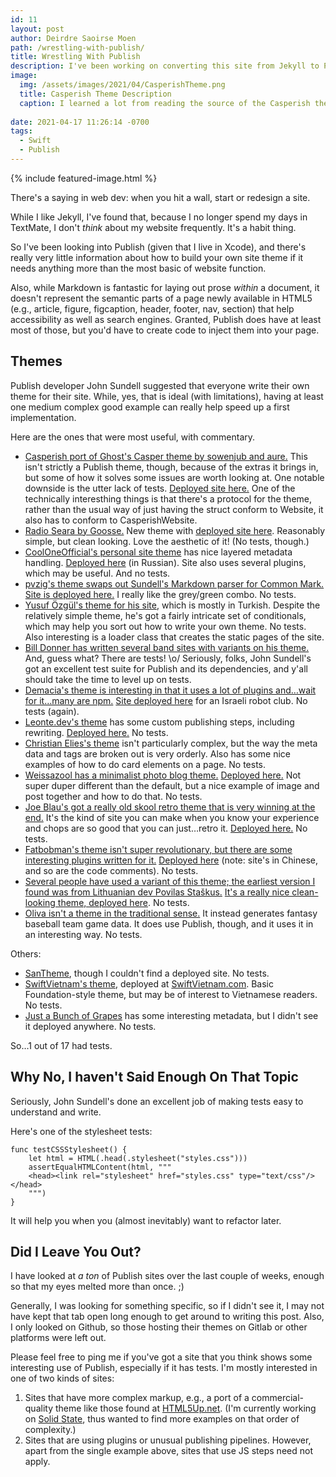 ```yaml
---
id: 11
layout: post
author: Deirdre Saoirse Moen
path: /wrestling-with-publish/
title: Wrestling With Publish
description: I've been working on converting this site from Jekyll to Publish, and here's a few cool sites I've found so far.
image: 
  img: /assets/images/2021/04/CasperishTheme.png
  title: Casperish Theme Description
  caption: I learned a lot from reading the source of the Casperish theme for Publish.
  
date: 2021-04-17 11:26:14 -0700
tags:
  - Swift
  - Publish
---
```

{% include featured-image.html %}

There's a saying in web dev: when you hit a wall, start or redesign a site.

While I like Jekyll, I've found that, because I no longer spend my days in TextMate, I don't *think* about my website frequently. It's a habit thing.

So I've been looking into Publish (given that I live in Xcode), and there's really very little information about how to build your own site theme if it needs anything more than the most basic of website function.

Also, while Markdown is fantastic for laying out prose *within* a document, it doesn't represent the semantic parts of a page newly available in HTML5 (e.g., article, figure, figcaption, header, footer, nav, section) that help accessibility as well as search engines. Granted, Publish does have at least most of those, but you'd have to create code to inject them into your page.

## Themes

Publish developer John Sundell suggested that everyone write their own theme for their site. While, yes, that is ideal (with limitations), having at least one medium complex good example can really help speed up a first implementation.

Here are the ones that were most useful, with commentary.

* [Casperish port of Ghost's Casper theme by sowenjub and aure.](https://github.com/sowenjub/CasperishTheme) This isn't strictly a Publish theme, though, because of the extras it brings in, but some of how it solves some issues are worth looking at. One notable downside is the utter lack of tests. [Deployed site here.](https://paraside.in) One of the technically interesthing things is that there's a protocol for the theme, rather than the usual way of just having the struct conform to Website, it also has to conform to CasperishWebsite.
* [Radio Seara by Goosse.](https://github.com/Goosse/SearaPublishTheme) New theme with [deployed site here](https://radioseara.fm). Reasonably simple, but clean looking. Love the aesthetic of it! (No tests, though.)
* [CoolOneOfficial's personal site theme](https://github.com/CoolONEOfficial/personal_site) has nice layered metadata handling. [Deployed here](https://coolone.ru) (in Russian). Site also uses several plugins, which may be useful. And no tests.
* [pvzig's theme swaps out Sundell's Markdown parser for Common Mark.](https://github.com/pvzig/bytesized.co/) [Site is deployed here.](https://www.bytesized.co) I really like the grey/green combo. No tests.
* [Yusuf Özgül's theme for his site](https://github.com/yusufozgul/yusufozgul.com), which is mostly in Turkish. Despite the relatively simple theme, he's got a fairly intricate set of conditionals, which may help you sort out how to write your own theme. No tests. Also interesting is a loader class that creates the static pages of the site.
* [Bill Donner has written several band sites with variants on his theme.](https://github.com/billdonner/BandSite) And, guess what? There are tests! \o/ Seriously, folks, John Sundell's got an excellent test suite for Publish and its dependencies, and y'all should take the time to level up on tests.
* [Demacia's theme is interesting in that it uses a lot of plugins and…wait for it…many are npm.](https://github.com/Demacia5635/demacia5635.github.io) [Site deployed here](https://demacia5635.github.io) for an Israeli robot club. No tests (again).
* [Leonte.dev's theme](https://github.com/leontedev/Publish-leonte.dev) has some custom publishing steps, including rewriting. [Deployed here.](https://www.leonte.dev) No tests.
* [Christian Elies's theme](https://github.com/crelies/christianelies.de) isn't particularly complex, but the way the meta data and tags are broken out is very orderly. Also has some nice examples of how to do card elements on a page. No tests.
* [Weissazool has a minimalist photo blog theme.](https://github.com/weissazool/weissazool) [Deployed here.](https://weissazool.github.io/) Not super duper different than the default, but a nice example of image and post together and how to do that. No tests.
* [Joe Blau's got a really old skool retro theme that is very winning at the end.](https://github.com/joeblau/blau-theme/) It's the kind of site you can make when you know your experience and chops are so good that you can just…retro it. [Deployed here.](https://joeblau.com) No tests.
* [Fatbobman's theme isn't super revolutionary, but there are some interesting plugins written for it.](https://github.com/fatbobman/PublishThemeForFatbobmanBlog) [Deployed here](https://www.fatbobman.com) (note: site's in Chinese, and so are the code comments). No tests.
* [Several people have used a variant of this theme; the earliest version I found was from Lithuanian dev Povilas Staškus.](https://github.com/nitesuit/Blog) [It's a really nice clean-looking theme, deployed here](https://www.staskus.io). No tests.
* [Oliva isn't a theme in the traditional sense.](https://github.com/sharpfive/oliva) It instead generates fantasy baseball team game data. It does use Publish, though, and it uses it in an interesting way. No tests.

Others:

* [SanTheme](https://github.com/sanengineer/san-publish-theme), though I couldn't find a deployed site. No tests.
* [SwiftVietnam's theme](https://github.com/SwiftVietnam/SwiftVietnam), deployed at [SwiftVietnam.com](https://swiftvietnam.com). Basic Foundation-style theme, but may be of interest to Vietnamese readers. No tests.
* [Just a Bunch of Grapes](https://github.com/mastermakrela/JustABunchOfGrapes) has some interesting metadata, but I didn't see it deployed anywhere. No tests.

So…1 out of 17 had tests.

## Why No, I haven't Said Enough On That Topic

Seriously, John Sundell's done an excellent job of making tests easy to understand and write.

Here's one of the stylesheet tests:

    func testCSSStylesheet() {
        let html = HTML(.head(.stylesheet("styles.css")))
        assertEqualHTMLContent(html, """
        <head><link rel="stylesheet" href="styles.css" type="text/css"/></head>
        """)
    }

It will help you when you (almost inevitably) want to refactor later.

## Did I Leave You Out?

I have looked at *a ton* of Publish sites over the last couple of weeks, enough so that my eyes melted more than once. ;)

Generally, I was looking for something specific, so if I didn't see it, I may not have kept that tab open long enough to get around to writing this post. Also, I only looked on Github, so those hosting their themes on Gitlab or other platforms were left out.

Please feel free to ping me if you've got a site that you think shows some interesting use of Publish, especially if it has tests. I'm mostly interested in one of two kinds of sites:

1. Sites that have more complex markup, e.g., a port of a commercial-quality theme like those found at [HTML5Up.net](https://HTML5Up.net). (I'm currently working on [Solid State](https://html5up.net/solid-state), thus wanted to find more examples on that order of complexity.)
2. Sites that are using plugins or unusual publishing pipelines. However, apart from the single example above, sites that use JS steps need not apply.
